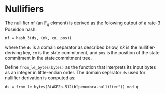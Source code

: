 # Nullifiers

The nullifier $\mathsf {nf}$ (an $\mathbb F_q$ element) is derived as the following output of a rate-3 Poseidon hash:

```
nf = hash_3(ds, (nk, cm, pos))
```

where the `ds` is a domain separator as described below, $nk$ is the nullifier-deriving key, `cm` is the state commitment, and `pos` is the position of the state commitment in the state commitment tree.

Define
`from_le_bytes(bytes)` as the function that interprets its input bytes as an
integer in little-endian order. The domain separator `ds` used for nullifier derivation is computed as:

```
ds = from_le_bytes(BLAKE2b-512(b"penumbra.nullifier")) mod q
```
